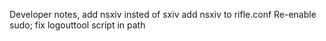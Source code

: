 Developer notes, add nsxiv insted of sxiv
add nsxiv to rifle.conf
Re-enable sudo; fix logouttool script in path
